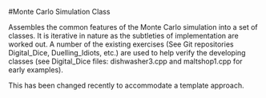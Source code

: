 #Monte Carlo Simulation Class

Assembles the common features of the Monte Carlo simulation into a set of classes.
It is iterative in nature as the subtleties of implementation are
worked out. A number of the existing exercises (See Git repositories
Digital_Dice, Duelling_Idiots, etc.) are used to help verify the developing
classes (see Digital_Dice files: dishwasher3.cpp and maltshop1.cpp for early
examples).

This has been changed recently to accommodate a template approach.
